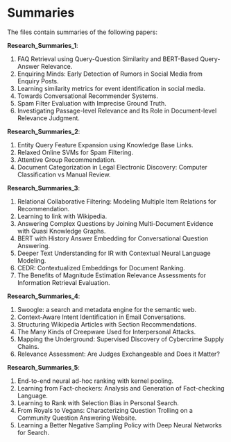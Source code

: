 # Summaries

The files contain summaries of the following papers:

**Research_Summaries_1**:
1. FAQ Retrieval using Query-Question Similarity and BERT-Based Query-Answer Relevance.
2. Enquiring Minds: Early Detection of Rumors in Social Media from Enquiry Posts.
3. Learning similarity metrics for event identification in social media.
4. Towards Conversational Recommender Systems.
5. Spam Filter Evaluation with Imprecise Ground Truth.
6. Investigating Passage-level Relevance and Its Role in Document-level Relevance Judgment.

**Research_Summaries_2**:
1. Entity Query Feature Expansion using Knowledge Base Links.
2. Relaxed Online SVMs for Spam Filtering.
3. Attentive Group Recommendation.
4. Document Categorization in Legal Electronic Discovery: Computer Classification vs Manual Review.

**Research_Summaries_3**:
1. Relational Collaborative Filtering: Modeling Multiple Item Relations for Recommendation.
2. Learning to link with Wikipedia.
3. Answering Complex Questions by Joining Multi-Document Evidence with Quasi Knowledge Graphs.
4. BERT with History Answer Embedding for Conversational Question Answering. 
5. Deeper Text Understanding for IR with Contextual Neural Language Modeling.
6. CEDR: Contextualized Embeddings for Document Ranking.
7. The Benefits of Magnitude Estimation Relevance Assessments for Information Retrieval Evaluation.

**Research_Summaries_4**:
1. Swoogle: a search and metadata engine for the semantic web.
2. Context-Aware Intent Identification in Email Conversations.
3. Structuring Wikipedia Articles with Section Recommendations.
4. The Many Kinds of Creepware Used for Interpersonal Attacks.
5. Mapping the Underground: Supervised Discovery of Cybercrime Supply Chains.
6. Relevance Assessment: Are Judges Exchangeable and Does it Matter?

**Research_Summaries_5**:
1. End-to-end neural ad-hoc ranking with kernel pooling.
2. Learning from Fact-checkers: Analysis and Generation of Fact-checking Language.
3. Learning to Rank with Selection Bias in Personal Search.
4. From Royals to Vegans: Characterizing Question Trolling on a Community Question Answering Website.
5. Learning a Better Negative Sampling Policy with Deep Neural Networks for Search.
